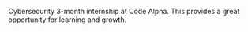 Cybersecurity 3-month internship at Code Alpha. 
This provides a great opportunity for learning and growth.
